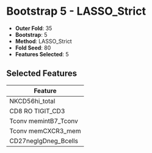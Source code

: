 # Bootstrap 5 - LASSO_Strict

- **Outer Fold**: 35
- **Bootstrap**: 5
- **Method**: LASSO_Strict
- **Fold Seed**: 80
- **Features Selected**: 5

## Selected Features

| Feature |
|---------|
| NKCD56hi_total |
| CD8 RO TIGIT_CD3 |
| Tconv memintB7_Tconv |
| Tconv memCXCR3_mem |
| CD27negIgDneg_Bcells |
